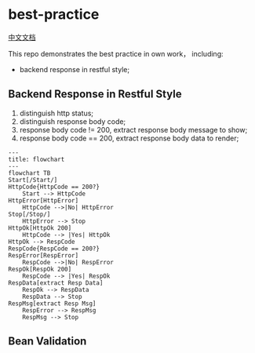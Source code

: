 # best-practice

<a href="./docs/README.zh-CH.md">中文文档</a>

This repo demonstrates the best practice in own work， including:

- backend response in restful style;

## Backend Response in Restful Style

1. distinguish http status;
2. distinguish response body code;
3. response body code != 200, extract response body message to show;
4. response body code == 200, extract response body data to render;

```mermaid
---
title: flowchart
---
flowchart TB
Start[/Start/]
HttpCode{HttpCode == 200?}
	Start --> HttpCode
HttpError[HttpError]
	HttpCode -->|No| HttpError
Stop[/Stop/]
	HttpError --> Stop
HttpOk[HttpOk 200]
	HttpCode --> |Yes| HttpOk
HttpOk --> RespCode
RespCode{RespCode == 200?}
RespError[RespError]
	RespCode -->|No| RespError
RespOk[RespOk 200]
	RespCode --> |Yes| RespOk
RespData[extract Resp Data]
	RespOk --> RespData
    RespData --> Stop
RespMsg[extract Resp Msg]
	RespError --> RespMsg
    RespMsg --> Stop
```

## Bean Validation

